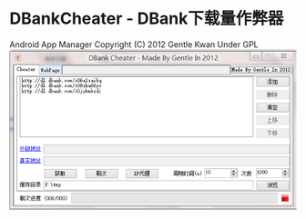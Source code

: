 # DBankCheater - DBank下载量作弊器
Android App Manager Copyright (C) 2012  Gentle Kwan  Under GPL
![](https://raw.githubusercontent.com/ghostgzt/DBankCheater/master/s1.PNG)

